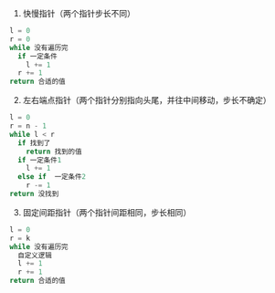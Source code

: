1. 快慢指针（两个指针步长不同）

```Python
l = 0
r = 0
while 没有遍历完
  if 一定条件
    l += 1
  r += 1
return 合适的值
```

2. 左右端点指针（两个指针分别指向头尾，并往中间移动，步长不确定）

```Python
l = 0
r = n - 1
while l < r
  if 找到了
    return 找到的值
  if 一定条件1
    l += 1
  else if  一定条件2
    r -= 1
return 没找到
```

3. 固定间距指针（两个指针间距相同，步长相同）

```Python
l = 0
r = k
while 没有遍历完
  自定义逻辑
  l += 1
  r += 1
return 合适的值
```
